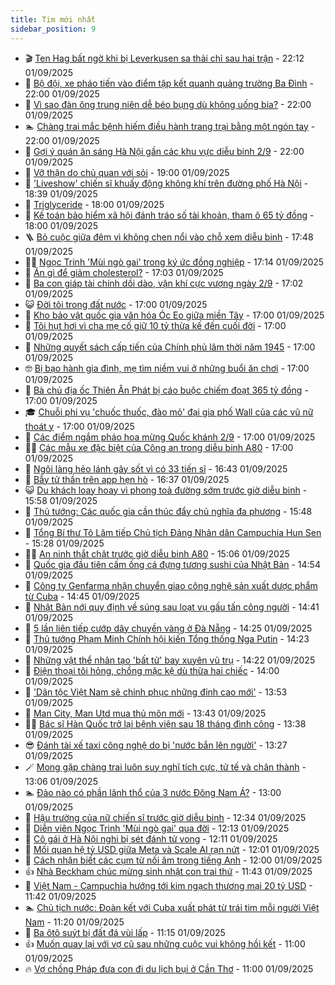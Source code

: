 ```yaml
---
title: Tim mới nhất
sidebar_position: 9
---
```


<!-- vnexpress-tin-moi-nhat:START -->
- 🎬 [Ten Hag bất ngờ khi bị Leverkusen sa thải chỉ sau hai trận](https://vnexpress.net/ten-hag-bat-ngo-khi-bi-leverkusen-sa-thai-chi-sau-hai-tran-4934122.html) - 22:12 01/09/2025
- 🐎 [Bộ đội, xe pháo tiến vào điểm tập kết quanh quảng trường Ba Đình](https://vnexpress.net/ha-noi-san-sang-cho-le-dieu-binh-mung-80-nam-quoc-khanh-4934036.html) - 22:00 01/09/2025
- 🦍 [Vì sao đàn ông trung niên dễ béo bụng dù không uống bia?](https://vnexpress.net/vi-sao-dan-ong-trung-nien-de-beo-bung-du-khong-uong-bia-4933970.html) - 22:00 01/09/2025
- 🏊 [Chàng trai mắc bệnh hiếm điều hành trang trại bằng một ngón tay](https://vnexpress.net/chang-trai-mac-benh-hiem-dieu-hanh-trang-trai-bang-mot-ngon-tay-4933924.html) - 22:00 01/09/2025
- 🎊 [Gợi ý quán ăn sáng Hà Nội gần các khu vực diễu binh 2/9](https://vnexpress.net/goi-y-quan-an-sang-ha-noi-gan-cac-khu-vuc-dieu-binh-2-9-4933710.html) - 22:00 01/09/2025
- 🎃 [Vỡ thận do chủ quan với sỏi](https://vnexpress.net/vo-than-do-chu-quan-voi-soi-4934054.html) - 19:00 01/09/2025
- 🧰 [&#39;Liveshow&#39; chiến sĩ khuấy động không khí trên đường phố Hà Nội](https://vnexpress.net/liveshow-chien-si-khuay-dong-khong-khi-tren-duong-pho-ha-noi-4934118.html) - 18:39 01/09/2025
- 🔭 [Triglyceride](https://vnexpress.net/triglyceride-4933509.html) - 18:00 01/09/2025
- 🫶 [Kế toán bảo hiểm xã hội đánh tráo số tài khoản, tham ô 65 tỷ đồng](https://vnexpress.net/ke-toan-bao-hiem-xa-hoi-danh-trao-so-tai-khoan-tham-o-65-ty-dong-4933050.html) - 18:00 01/09/2025
- 🪜 [Bỏ cuộc giữa đêm vì không chen nổi vào chỗ xem diễu binh](https://vnexpress.net/bo-cuoc-giua-dem-vi-khong-chen-noi-vao-cho-xem-dieu-binh-4934110.html) - 17:48 01/09/2025
- 👨‍🏫 [Ngọc Trinh &#39;Mùi ngò gai&#39; trong ký ức đồng nghiệp](https://vnexpress.net/ngoc-trinh-mui-ngo-gai-trong-ky-uc-dong-nghiep-4934048.html) - 17:14 01/09/2025
- 🎊 [Ăn gì để giảm cholesterol?](https://vnexpress.net/an-gi-de-giam-cholesterol-4933972.html) - 17:03 01/09/2025
- 🎊 [Ba con giáp tài chính dồi dào, vận khí cực vượng ngày 2/9](https://vnexpress.net/van-may-12-con-giap-con-giap-may-man-hom-nay-ba-con-giap-tai-chinh-doi-dao-van-khi-cuc-vuong-ngay-2-9-4934026.html) - 17:02 01/09/2025
- 😺 [Đời tôi trong đất nước](https://vnexpress.net/doi-toi-trong-dat-nuoc-4933979.html) - 17:00 01/09/2025
- 🐘 [Kho bảo vật quốc gia văn hóa Óc Eo giữa miền Tây](https://vnexpress.net/kho-bao-vat-quoc-gia-van-hoa-oc-eo-giua-mien-tay-4934006.html) - 17:00 01/09/2025
- 🌁 [Tôi hụt hơi vì cha mẹ cố giữ 10 tỷ thừa kế đến cuối đời](https://vnexpress.net/toi-hut-hoi-vi-cha-me-co-giu-10-ty-thua-ke-den-cuoi-doi-4933964.html) - 17:00 01/09/2025
- 🐲 [Những quyết sách cấp tiến của Chính phủ lâm thời năm 1945](https://vnexpress.net/nhung-quyet-sach-cap-tien-cua-chinh-phu-lam-thoi-nam-1945-4933958.html) - 17:00 01/09/2025
- 🤓 [Bị bạo hành gia đình, mẹ tìm niềm vui ở những buổi ăn chơi](https://vnexpress.net/bi-bao-hanh-gia-dinh-me-tim-niem-vui-o-nhung-buoi-an-choi-4933634.html) - 17:00 01/09/2025
- 💪 [Bà chủ địa ốc Thiên Ân Phát bị cáo buộc chiếm đoạt 365 tỷ đồng](https://vnexpress.net/ba-chu-dia-oc-thien-an-phat-bi-cao-buoc-chiem-doat-365-ty-dong-4932698.html) - 17:00 01/09/2025
- 🎓 [Chuỗi phi vụ &#39;chuốc thuốc, đào mỏ&#39; đại gia phố Wall của các vũ nữ thoát y](https://vnexpress.net/chuoi-phi-vu-chuoc-thuoc-dao-mo-dai-gia-pho-wall-cua-cac-vu-nu-thoat-y-4931343.html) - 17:00 01/09/2025
- 🫣 [Các điểm ngắm pháo hoa mừng Quốc khánh 2/9](https://vnexpress.net/cac-diem-ngam-phao-hoa-mung-quoc-khanh-2-9-4928300.html) - 17:00 01/09/2025
- 🧑‍💻 [Các mẫu xe đặc biệt của Công an trong diễu binh A80](https://vnexpress.net/cac-mau-xe-dac-biet-cua-cong-an-trong-dieu-binh-a80-4933967.html) - 17:00 01/09/2025
- 🐲 [Ngôi làng hẻo lánh gây sốt vì có 33 tiến sĩ](https://vnexpress.net/ngoi-lang-heo-lanh-gay-sot-vi-co-33-tien-si-4934114.html) - 16:43 01/09/2025
- 🌝 [Bẫy tử thần trên app hẹn hò](https://vnexpress.net/bay-tu-than-tren-app-hen-ho-4934032.html) - 16:37 01/09/2025
- 😺 [Du khách loay hoay vì phong toả đường sớm trước giờ diễu binh](https://vnexpress.net/du-khach-loay-hoay-vi-phong-toa-duong-som-truoc-gio-dieu-binh-4934066.html) - 15:58 01/09/2025
- 🐎 [Thủ tướng: Các quốc gia cần thúc đẩy chủ nghĩa đa phương](https://vnexpress.net/thu-tuong-cac-quoc-gia-can-thuc-day-chu-nghia-da-phuong-4934073.html) - 15:48 01/09/2025
- 🎡 [Tổng Bí thư Tô Lâm tiếp Chủ tịch Đảng Nhân dân Campuchia Hun Sen](https://vnexpress.net/tong-bi-thu-to-lam-tiep-chu-tich-dang-nhan-dan-campuchia-hun-sen-4934062.html) - 15:28 01/09/2025
- 👨‍🏫 [An ninh thắt chặt trước giờ diễu binh A80](https://vnexpress.net/an-ninh-that-chat-truoc-gio-dieu-binh-a80-4934080.html) - 15:06 01/09/2025
- 🦆 [Quốc gia đầu tiên cấm ống cá đựng tương sushi của Nhật Bản](https://vnexpress.net/quoc-gia-dau-tien-cam-ong-ca-dung-tuong-sushi-cua-nhat-ban-4933981.html) - 14:54 01/09/2025
- 🚦 [Công ty Genfarma nhận chuyển giao công nghệ sản xuất dược phẩm từ Cuba](https://vnexpress.net/cong-ty-genfarma-nhan-chuyen-giao-cong-nghe-san-xuat-duoc-pham-tu-cuba-4934078.html) - 14:45 01/09/2025
- 💫 [Nhật Bản nới quy định về súng sau loạt vụ gấu tấn công người](https://vnexpress.net/nhat-ban-noi-quy-dinh-ve-sung-sau-loat-vu-gau-tan-cong-nguoi-4934010.html) - 14:41 01/09/2025
- 🎉 [5 lần liên tiếp cướp dây chuyền vàng ở Đà Nẵng](https://vnexpress.net/5-lan-lien-tiep-cuop-day-chuyen-vang-o-da-nang-4934071.html) - 14:25 01/09/2025
- 🌋 [Thủ tướng Phạm Minh Chính hội kiến Tổng thống Nga Putin](https://vnexpress.net/thu-tuong-pham-minh-chinh-hoi-kien-tong-thong-nga-putin-4934067.html) - 14:23 01/09/2025
- 🤖 [Những vật thể nhân tạo &#39;bất tử&#39; bay xuyên vũ trụ](https://vnexpress.net/nhung-vat-the-nhan-tao-bat-tu-bay-xuyen-vu-tru-4934068.html) - 14:22 01/09/2025
- 🦏 [Điện thoại tôi hỏng, chồng mặc kệ dù thừa hai chiếc](https://vnexpress.net/dien-thoai-toi-hong-chong-mac-ke-du-thua-hai-chiec-4931863.html) - 14:00 01/09/2025
- 🦩 [&#39;Dân tộc Việt Nam sẽ chinh phục những đỉnh cao mới&#39;](https://vnexpress.net/dan-toc-viet-nam-se-chinh-phuc-nhung-dinh-cao-moi-4934056.html) - 13:53 01/09/2025
- 👺 [Man City, Man Utd mua thủ môn mới](https://vnexpress.net/man-city-man-utd-mua-thu-mon-moi-4934065.html) - 13:43 01/09/2025
- 🧑‍🏫 [Bác sĩ Hàn Quốc trở lại bệnh viện sau 18 tháng đình công](https://vnexpress.net/bac-si-han-quoc-tro-lai-benh-vien-sau-18-thang-dinh-cong-4934053.html) - 13:38 01/09/2025
- 😎 [Đánh tài xế taxi công nghệ do bị &#39;nước bắn lên người&#39;](https://vnexpress.net/danh-tai-xe-taxi-cong-nghe-do-bi-nuoc-ban-len-nguoi-4934057.html) - 13:27 01/09/2025
- 🪄 [Mong gặp chàng trai luôn suy nghĩ tích cực, tử tế và chân thành](https://vnexpress.net/mong-gap-chang-trai-luon-suy-nghi-tich-cuc-tu-te-va-chan-thanh-4933893.html) - 13:06 01/09/2025
- 🏊 [Đảo nào có phần lãnh thổ của 3 nước Đông Nam Á?](https://vnexpress.net/dao-nao-co-phan-lanh-tho-cua-3-nuoc-dong-nam-a-4934008.html) - 13:00 01/09/2025
- 💃 [Hậu trường của nữ chiến sĩ trước giờ diễu binh](https://vnexpress.net/hau-truong-cua-nu-chien-si-truoc-gio-dieu-binh-4934051.html) - 12:34 01/09/2025
- 🦆 [Diễn viên Ngọc Trinh &#39;Mùi ngò gai&#39; qua đời](https://vnexpress.net/dien-vien-ngoc-trinh-mui-ngo-gai-qua-doi-4934046.html) - 12:13 01/09/2025
- 🎊 [Cô gái ở Hà Nội nghi bị sét đánh tử vong](https://vnexpress.net/co-gai-o-ha-noi-nghi-bi-set-danh-tu-vong-4934040.html) - 12:11 01/09/2025
- 👺 [Mối quan hệ tỷ USD giữa Meta và Scale AI rạn nứt](https://vnexpress.net/moi-quan-he-ty-usd-giua-meta-va-scale-ai-ran-nut-4934003.html) - 12:01 01/09/2025
- 🎡 [Cách nhận biết các cụm từ nối âm trong tiếng Anh](https://vnexpress.net/cach-nhan-biet-cac-cum-tu-noi-am-trong-tieng-anh-4933725.html) - 12:00 01/09/2025
- 👍 [Nhà Beckham chúc mừng sinh nhật con trai thứ](https://vnexpress.net/nha-beckham-chuc-mung-sinh-nhat-con-trai-thu-4934007.html) - 11:43 01/09/2025
- 🐎 [Việt Nam - Campuchia hướng tới kim ngạch thương mại 20 tỷ USD](https://vnexpress.net/viet-nam-campuchia-huong-toi-kim-ngach-thuong-mai-20-ty-usd-4934015.html) - 11:42 01/09/2025
- 🏊 [Chủ tịch nước: Đoàn kết với Cuba xuất phát từ trái tim mỗi người Việt Nam](https://vnexpress.net/chu-tich-nuoc-doan-ket-voi-cuba-xuat-phat-tu-trai-tim-moi-nguoi-viet-nam-4934019.html) - 11:20 01/09/2025
- 🦩 [Ba ôtô suýt bị đất đá vùi lấp](https://vnexpress.net/ba-oto-suyt-bi-dat-da-vui-lap-4934022.html) - 11:15 01/09/2025
- 👍 [Muốn quay lại với vợ cũ sau những cuộc vui không hồi kết](https://vnexpress.net/muon-quay-lai-voi-vo-cu-sau-nhung-cuoc-vui-khong-hoi-ket-4933926.html) - 11:00 01/09/2025
- 🔥 [Vợ chồng Pháp đưa con đi du lịch bụi ở Cần Thơ](https://vnexpress.net/vo-chong-phap-dua-con-di-du-lich-bui-o-can-tho-4933863.html) - 11:00 01/09/2025<!-- vnexpress-tin-moi-nhat:END -->
